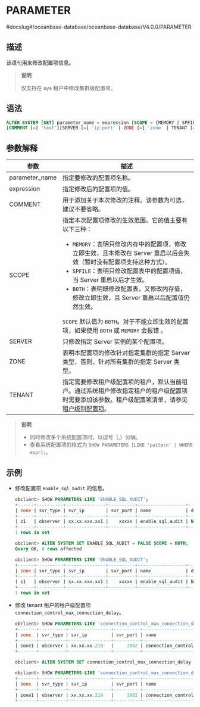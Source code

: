 # PARAMETER 
#docslug#/oceanbase-database/oceanbase-database/V4.0.0/PARAMETER


## 描述 

该语句用来修改配置项信息。

>**说明**
>
>仅支持在 sys 租户中修改集群级配置项。

## 语法 

```sql
ALTER SYSTEM [SET] parameter_name = expression [SCOPE = {MEMORY | SPFILE | BOTH}] 
[COMMENT [=] 'text'][SERVER [=] 'ip:port' | ZONE [=] 'zone' | TENANT [=] 'tenant'];
```


## 参数解释 

|     **参数**    |     **描述**         |
|----------------|-----------------------|
| parameter_name | 指定要修改的配置项名称。    |
| expression     | 指定修改后的配置项的值。   |
| COMMENT        | 用于添加关于本次修改的注释。该参数为可选，建议不要省略。   |
| SCOPE          | 指定本次配置项修改的生效范围。它的值主要有以下三种： <ul><li> `MEMORY`：表明只修改内存中的配置项，修改立即生效，且本修改在 Server 重启以后会失效（暂时没有配置项支持这种方式）。</li>   <li> `SPFILE`：表明只修改配置表中的配置项值，当 Server 重启以后才生效。</li>   <li> `BOTH`：表明既修改配置表，又修改内存值，修改立即生效，且 Server 重启以后配置值仍然生效。</li> </ul>   `SCOPE` 默认值为 `BOTH`。对于不能立即生效的配置项，如果使用 `BOTH` 或 `MEMORY` 会报错 。 |
| SERVER         | 只修改指定 Server 实例的某个配置项。      |
| ZONE           | 表明本配置项的修改针对指定集群的指定 Server 类型，否则，针对所有集群的指定 Server 类型。    |
| TENANT         | 指定需要修改租户级配置项的租户，默认当前租户。通过系统租户修改指定租户的租户级配置项时需要添加该参数。租户级配置项清单，请参见 [租户级别配置项](../../../../7.reference/5.system-configuration-items/4.tenant-level-configuration-items-1/1.audit_sys_operations-1-2-3.md)。  |

>**说明**
>
>* 同时修改多个系统配置项时，以逗号（,）分隔。
>* 查看系统配置项的格式为 `SHOW PARAMETERS [LIKE 'pattern' | WHERE expr];`。


## 示例 

* 修改配置项 `enable_sql_audit` 的信息。

  ```sql
  obclient> SHOW PARAMETERS LIKE 'ENABLE_SQL_AUDIT';
  +------+----------+---------------+----------+------------------+-----------+-------+---------------------------------------------------------------------------------------------------------------+----------+---------+---------+-------------------+
  | zone | svr_type | svr_ip        | svr_port | name             | data_type | value | info                                                                                                          | section  | scope   | source  | edit_level        |
  +------+----------+---------------+----------+------------------+-----------+-------+---------------------------------------------------------------------------------------------------------------+----------+---------+---------+-------------------+
  | z1   | observer | xx.xx.xxx.xx1 |    xxxxx | enable_sql_audit | NULL      | True  | specifies whether SQL audit is turned on. The default value is TRUE. Value: TRUE: turned on FALSE: turned off | OBSERVER | CLUSTER | DEFAULT | DYNAMIC_EFFECTIVE |
  +------+----------+---------------+----------+------------------+-----------+-------+---------------------------------------------------------------------------------------------------------------+----------+---------+---------+-------------------+
  1 rows in set

  obclient> ALTER SYSTEM SET ENABLE_SQL_AUDIT = FALSE SCOPE = BOTH;
  Query OK, 0 rows affected

  obclient> SHOW PARAMETERS LIKE 'ENABLE_SQL_AUDIT';
  +------+----------+---------------+----------+------------------+-----------+-------+---------------------------------------------------------------------------------------------------------------+----------+---------+---------+-------------------+
  | zone | svr_type | svr_ip        | svr_port | name             | data_type | value | info                                                                                                          | section  | scope   | source  | edit_level        |
  +------+----------+---------------+----------+------------------+-----------+-------+---------------------------------------------------------------------------------------------------------------+----------+---------+---------+-------------------+
  | z1   | observer | xx.xx.xxx.xx1 |    xxxxx | enable_sql_audit | NULL      | False | specifies whether SQL audit is turned on. The default value is TRUE. Value: TRUE: turned on FALSE: turned off | OBSERVER | CLUSTER | DEFAULT | DYNAMIC_EFFECTIVE |
  +------+----------+---------------+----------+------------------+-----------+-------+---------------------------------------------------------------------------------------------------------------+----------+---------+---------+-------------------+
  1 rows in set
  ```

* 修改 tenant 租户的租户级配置项 `connection_control_max_connection_delay`。

  ```sql
  obclient> SHOW PARAMETERS LIKE 'connection_control_max_connection_delay' TENANT = 'tenant';
  +-------+----------+----------------+----------+-----------------------------------------+-----------+------------+--------------------------------------------------------------------------------------------------------------------------------------------------------------+----------+--------+---------+-------------------+
  | zone  | svr_type | svr_ip         | svr_port | name                                    | data_type | value      | info                                                                                                                                                         | section  | scope  | source  | edit_level        |
  +-------+----------+----------------+----------+-----------------------------------------+-----------+------------+--------------------------------------------------------------------------------------------------------------------------------------------------------------+----------+--------+---------+-------------------+
  | zone1 | observer | xx.xx.xx.218   |     2882 | connection_control_max_connection_delay | NULL      | 2147483647 | The maximum delay in milliseconds for server response to failed connection attempts, if connection_control_failed_connections_threshold is greater than zero | OBSERVER | TENANT | DEFAULT | DYNAMIC_EFFECTIVE |
  +-------+----------+----------------+----------+-----------------------------------------+-----------+------------+--------------------------------------------------------------------------------------------------------------------------------------------------------------+----------+--------+---------+-------------------+

  obclient> ALTER SYSTEM SET connection_control_max_connection_delay = 2147483646 TENANT = 'tenant';

  obclient> SHOW PARAMETERS LIKE 'connection_control_max_connection_delay' TENANT = 'tenant';
  +-------+----------+----------------+----------+-----------------------------------------+-----------+------------+--------------------------------------------------------------------------------------------------------------------------------------------------------------+----------+--------+---------+-------------------+
  | zone  | svr_type | svr_ip         | svr_port | name                                    | data_type | value      | info                                                                                                                                                         | section  | scope  | source  | edit_level        |
  +-------+----------+----------------+----------+-----------------------------------------+-----------+------------+--------------------------------------------------------------------------------------------------------------------------------------------------------------+----------+--------+---------+-------------------+
  | zone1 | observer | xx.xx.xx.218   |     2882 | connection_control_max_connection_delay | NULL      | 2147483646 | The maximum delay in milliseconds for server response to failed connection attempts, if connection_control_failed_connections_threshold is greater than zero | OBSERVER | TENANT | DEFAULT | DYNAMIC_EFFECTIVE |
  +-------+----------+----------------+----------+-----------------------------------------+-----------+------------+--------------------------------------------------------------------------------------------------------------------------------------------------------------+----------+--------+---------+-------------------+
  ```